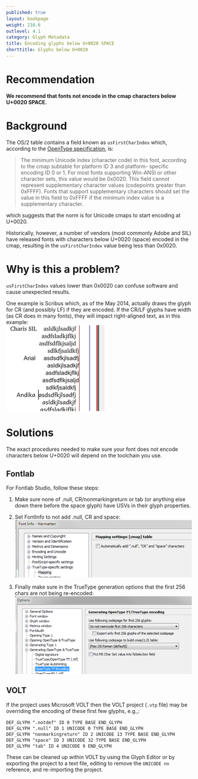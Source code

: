 ```yaml
---
published: true
layout: bookpage
weight: 210.6
outlevel: 4.1
category: Glyph Metadata
title: Encoding glyphs below U+0020 SPACE
shorttitle: Glyphs below U+0020
---
```

# Recommendation

**We recommend that fonts not encode in the cmap characters below U+0020 SPACE.**

# Background

The OS/2 table contains a field known as `usFirstCharIndex` which, according to the [OpenType specification][OTSpec], is:

>The minimum Unicode index (character code) in this font, according to the cmap subtable for platform ID 3 and platform- specific encoding ID 0 or 1. For most fonts supporting Win-ANSI or other character sets, this value would be 0x0020. This field cannot represent supplementary character values (codepoints greater than 0xFFFF). Fonts that support supplementary characters should set the value in this field to 0xFFFF if the minimum index value is a supplementary character.

which suggests that the norm is for Unicode cmaps to start encoding at U+0020.

Historically, however, a number of vendors (most commonly Adobe and SIL) have released fonts with characters below U+0020 (space) encoded in the cmap, resulting in the `usFirstCharIndex` value being less than 0x0020.

# Why is this a problem?

`usFirstCharIndex` values lower than 0x0020 can confuse software and cause unexpected results.

One example is Scribus which, as of the May 2014, actually draws the glyph for CR (and possibly LF) if they are encoded. If the CR/LF glyphs have width (as CR does in many fonts), they will impact right-aligned text, as in this example:  
![Right-aligned-Scribus](images/EncodedCRinScribus.png "Encoded CR and LF cause right-alignment issues")


# Solutions

The exact procedures needed to make sure your font does not encode characters below U+0020 will depend on the toolchain you use.

## Fontlab

For Fontlab Studio, follow these steps:

1. Make sure none of .null, CR/nonmarkingreturn or tab (or anything else down there before the space glyph) have USVs in their glyph properties.

1. Set FontInfo to not add .null, CR and space:
![FLFontInfo](images/EncodingBelow0020_FLFontInfo.png "Fontlab FontInfo dialog")

1. Finally make sure in the TrueType generation options that the first 256 chars are not being re-encoded:
![FLTTGen](images/EncodingBelow0020_FLTTGen.png "Fontlab TT Generation")


## VOLT

If the project uses Microsoft VOLT then the VOLT project (`.vtp` file) may be overriding the encoding of these first few glyphs, e.g.,:

```
DEF_GLYPH ".notdef" ID 0 TYPE BASE END_GLYPH
DEF_GLYPH ".null" ID 1 UNICODE 0 TYPE BASE END_GLYPH
DEF_GLYPH "nonmarkingreturn" ID 2 UNICODE 13 TYPE BASE END_GLYPH
DEF_GLYPH "space" ID 3 UNICODE 32 TYPE BASE END_GLYPH
DEF_GLYPH "tab" ID 4 UNICODE 9 END_GLYPH
```

These can be cleaned up within VOLT by using the Glyph Editor or by exporting the project to a text file, editing to remove the `UNICODE nn` reference, and re-importing the project.

[OTSpec]: https://www.microsoft.com/typography/otspec/os2.htm#fci
